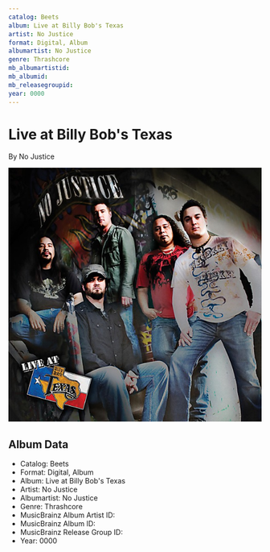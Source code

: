 ```yaml
---
catalog: Beets
album: Live at Billy Bob's Texas
artist: No Justice
format: Digital, Album
albumartist: No Justice
genre: Thrashcore
mb_albumartistid: 
mb_albumid: 
mb_releasegroupid: 
year: 0000
---
```


# Live at Billy Bob's Texas

By No Justice

![](../../assets/beetscovers/No_Justice-Live_at_Billy_Bobs_Texas.jpg)

## Album Data

- Catalog: Beets
- Format: Digital, Album
- Album: Live at Billy Bob's Texas
- Artist: No Justice
- Albumartist: No Justice
- Genre: Thrashcore
- MusicBrainz Album Artist ID: 
- MusicBrainz Album ID: 
- MusicBrainz Release Group ID: 
- Year: 0000

